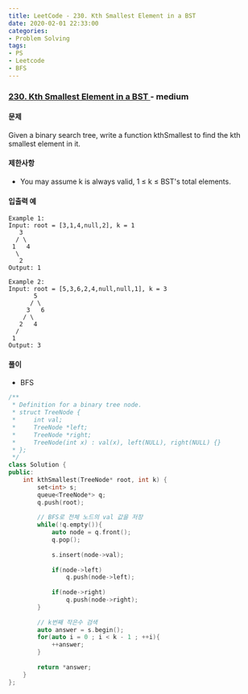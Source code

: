 ```yaml
---
title: LeetCode - 230. Kth Smallest Element in a BST
date: 2020-02-01 22:33:00
categories:
- Problem Solving
tags:
- PS
- Leetcode
- BFS
---
```


### [ 230. Kth Smallest Element in a BST ](https://leetcode.com/problems/kth-smallest-element-in-a-bst/) - medium

#### 문제

Given a binary search tree, write a function kthSmallest to find the kth smallest element in it.

#### 제한사항
  - You may assume k is always valid, 1 ≤ k ≤ BST's total elements.

#### 입출력 예

```
Example 1:
Input: root = [3,1,4,null,2], k = 1
   3
  / \
 1   4
  \
   2
Output: 1

Example 2:
Input: root = [5,3,6,2,4,null,null,1], k = 3
       5
      / \
     3   6
    / \
   2   4
  /
 1
Output: 3

```

#### 풀이
  - BFS

```cpp
/**
 * Definition for a binary tree node.
 * struct TreeNode {
 *     int val;
 *     TreeNode *left;
 *     TreeNode *right;
 *     TreeNode(int x) : val(x), left(NULL), right(NULL) {}
 * };
 */
class Solution {
public:
    int kthSmallest(TreeNode* root, int k) {
        set<int> s;
        queue<TreeNode*> q;
        q.push(root);
        
        // BFS로 전체 노드의 val 값을 저장
        while(!q.empty()){
            auto node = q.front();
            q.pop();
            
            s.insert(node->val);
            
            if(node->left)
                q.push(node->left);
            
            if(node->right)
                q.push(node->right);
        }
        
        // k번째 작은수 검색
        auto answer = s.begin();
        for(auto i = 0 ; i < k - 1 ; ++i){
            ++answer;
        }
        
        return *answer;
    }
};
```